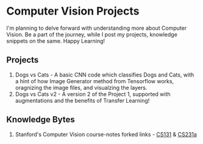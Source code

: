 # Computer Vision Projects

I'm planning to delve forward with understanding more about Computer Vision. Be a part of the journey, while I post my projects, knowledge snippets on the same. Happy Learning!

## Projects 
1. Dogs vs Cats - A basic CNN code which classifies Dogs and Cats, with a hint of how Image Generator method from Tensorflow works, oragnizing the image files, and visualzing the layers.
2. Dogs vs Cats v2 - A version 2 of the Project 1, supported with augmentations and the benefits of Transfer Learning!


## Knowledge Bytes
1. Stanford's Computer Vision course-notes forked links - [CS131](https://github.com/nsrinidhibhat/cs131_notes) & [CS231a](https://github.com/nsrinidhibhat/cs231a-notes)
